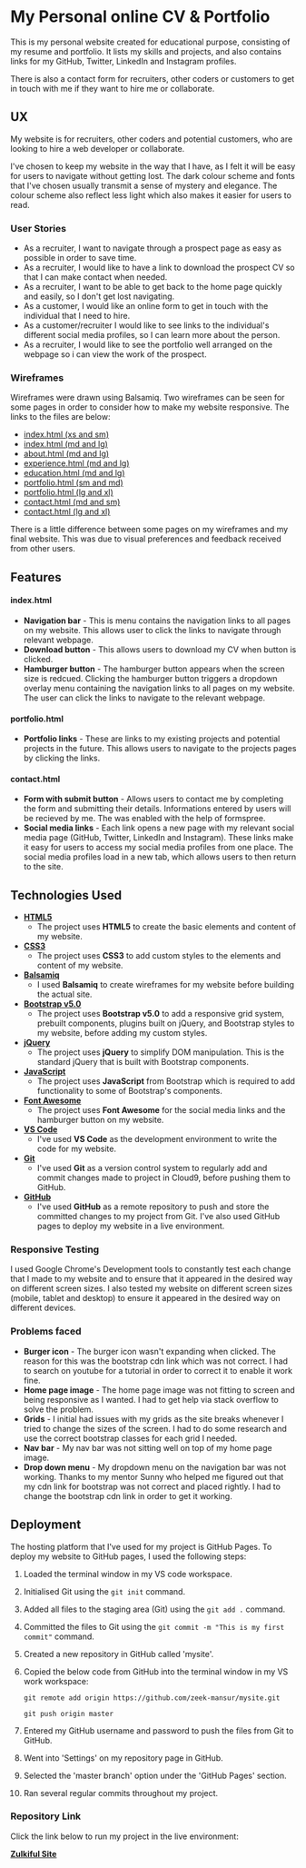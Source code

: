 # My Personal online CV & Portfolio 

This is my personal website created for educational purpose, consisting of my resume and portfolio. It lists my skills and projects, and also contains links for my GitHub, Twitter, LinkedIn and Instagram profiles.

There is also a contact form for recruiters, other coders or customers to get in touch with me if they want to hire me or collaborate.

## UX

My website is for recruiters, other coders and potential customers, who are looking to hire a web developer or collaborate.  

I've chosen to keep my website in the way that I have, as I felt it will be easy for users to navigate without getting lost. The dark colour scheme and fonts that I've chosen usually transmit a sense of mystery and elegance. The colour scheme also reflect less light which also makes it easier for users to read.
 
### User Stories

- As a recruiter, I want to navigate through a prospect page as easy as possible in order to save time.
- As a recruiter, I would like to have a link to download the prospect CV so that I can make contact when needed. 
- As a recruiter, I want to be able to get back to the home page quickly and easily, so I don't get lost navigating. 
- As a customer, I would like an online form to get in touch with the individual that I need to hire. 
- As a customer/recruiter I would like to see links to the individual's different social media profiles, so I can learn more about the person.
- As a recruiter, I would like to see the portfolio well arranged on the webpage so  i can view the work of the prospect.

 
### Wireframes

Wireframes were drawn using Balsamiq. Two wireframes can be seen for some pages in order to consider how to make my website responsive. The links to the files are below:

- [index.html (xs and sm)](https://github.com/zeek-mansur/web-page-repo/blob/master/static/wireframes/New%20Wireframe%207.png)
- [index.html (md and lg)](https://github.com/zeek-mansur/web-page-repo/blob/master/static/wireframes/New%20Wireframe%201.png)
- [about.html (md and lg)](https://github.com/zeek-mansur/web-page-repo/blob/master/static/wireframes/New%20Wireframe%202.png)
- [experience.html (md and lg)](https://github.com/zeek-mansur/web-page-repo/blob/master/static/wireframes/New%20Wireframe%203.png)
- [education.html (md and lg)](https://github.com/zeek-mansur/web-page-repo/blob/master/static/wireframes/New%20Wireframe%204.png)
- [portfolio.html (sm and md)](https://github.com/zeek-mansur/web-page-repo/blob/master/static/wireframes/New%20Wireframe%209.png)
- [portfolio.html (lg and xl)](https://github.com/zeek-mansur/web-page-repo/blob/master/static/wireframes/New%20Wireframe%205.png)
- [contact.html (md and sm)](https://github.com/zeek-mansur/web-page-repo/blob/master/static/wireframes/New%20Wireframe%208.png)
- [contact.html (lg and xl)](https://github.com/zeek-mansur/web-page-repo/blob/master/static/wireframes/New%20Wireframe%206.png)

There is a little difference between some pages on my wireframes and my final website. This was due to visual preferences and feedback received from other users.

## Features

#### index.html

- **Navigation bar** - This is menu contains the navigation links to all pages on my website. This allows user to click the links to navigate through relevant webpage.
- **Download button** - This allows users to download my CV when button is clicked.
- **Hamburger button** - The hamburger button appears when the screen size is redcued. Clicking the hamburger button triggers a dropdown overlay menu containing the navigation links to all pages on my website. The user can click the links to navigate to the relevant webpage.


#### portfolio.html

- **Portfolio links** - These are links to my existing projects and potential projects in the future. This allows users to navigate to the projects pages by clicking the links.


#### contact.html

- **Form with submit button** - Allows users to contact me by completing the form and submitting their details. Informations entered by users will be recieved by me. The was enabled with the help of formspree.
- **Social media links** - Each link opens a new page with my relevant social media page (GitHub, Twitter, LinkedIn and Instagram). These links make it easy for users to access my social media profiles from one place. The social media profiles load in a new tab, which allows users to then return to the site.

## Technologies Used


- [**HTML5**](https://developer.mozilla.org/en-US/docs/Web/Guide/HTML/HTML5)
    - The project uses **HTML5** to create the basic elements and content of my website.
- [**CSS3**](https://developer.mozilla.org/en-US/docs/Web/CSS/CSS3)
    - The project uses **CSS3** to add custom styles to the elements and content of my website.
- [**Balsamiq**](https://balsamiq.com/)
    - I used **Balsamiq** to create wireframes for my website before building the actual site.
- [**Bootstrap v5.0**](https://getbootstrap.com/)
    - The project uses **Bootstrap v5.0** to add a responsive grid system, prebuilt components, plugins built on jQuery, and Bootstrap styles to my website, before adding my custom styles.
- [**jQuery**](https://jquery.com)
    - The project uses **jQuery** to simplify DOM manipulation. This is the standard jQuery that is built with Bootstrap components.
- [**JavaScript**](https://www.javascript.com/)
    - The project uses **JavaScript** from Bootstrap which is required to add functionality to some of Bootstrap's components.
- [**Font Awesome**](https://fontawesome.com/)
    - The project uses **Font Awesome** for the social media links and the hamburger button on my website.
- [**VS Code**](https://code.visualstudio.com/)
    - I've used **VS Code** as the development environment to write the code for my website.
- [**Git**](https://git-scm.com/)
    - I've used **Git** as a version control system to regularly add and commit changes made to project in Cloud9, before pushing them to GitHub.
- [**GitHub**](https://github.com/)
    - I've used **GitHub** as a remote repository to push and store the committed changes to my project from Git. I've also used GitHub pages to deploy my website in a live environment.

### Responsive Testing

I used Google Chrome's Development tools to constantly test each change that I made to my website and to ensure that it appeared in the desired way on different screen sizes. I also tested my website on different screen sizes (mobile, tablet and desktop) to ensure it appeared in the desired way on different devices.

### Problems faced

- **Burger icon** - The burger icon wasn't expanding when clicked. The reason for this was the bootstrap cdn link which was not correct. I had to search on youtube for a tutorial in order to correct it to enable it work fine.
- **Home page image** - The home page image was not fitting to screen and being responsive as I wanted. I had to get help via stack overflow to solve the problem.
- **Grids** - I initial had issues with my grids as the site breaks whenever I tried to change the sizes of the screen. I had to do some research and use the correct bootstrap classes for each grid I needed.
- **Nav bar** - My nav bar was not sitting well on top of my home page image. 
- **Drop down menu** - My dropdown menu on the navigation bar was not working. Thanks to my mentor Sunny who helped me figured out that my cdn link for bootstrap was not correct and placed rightly. I had to change the bootstrap cdn link in order to get it working. 

## Deployment

The hosting platform that I've used for my project is GitHub Pages. To deploy my website to GitHub pages, I used the following steps:

1. Loaded the terminal window in my VS code workspace.
2. Initialised Git using the `git init` command.
3. Added all files to the staging area (Git) using the `git add .` command.
4. Committed the files to Git using the `git commit -m "This is my first commit"` command.
5. Created a new repository in GitHub called 'mysite'.
6. Copied the below code from GitHub into the terminal window in my VS work workspace:

    ```git remote add origin https://github.com/zeek-mansur/mysite.git```

    ```git push origin master```

7. Entered my GitHub username and password to push the files from Git to GitHub.
8. Went into 'Settings' on my repository page in GitHub.
9. Selected the 'master branch' option under the 'GitHub Pages' section.
10. Ran several regular commits throughout my project.

### Repository Link

Click the link below to run my project in the live environment:

[**Zulkiful Site**](https://zeek-mansur.github.io/mysite/)


